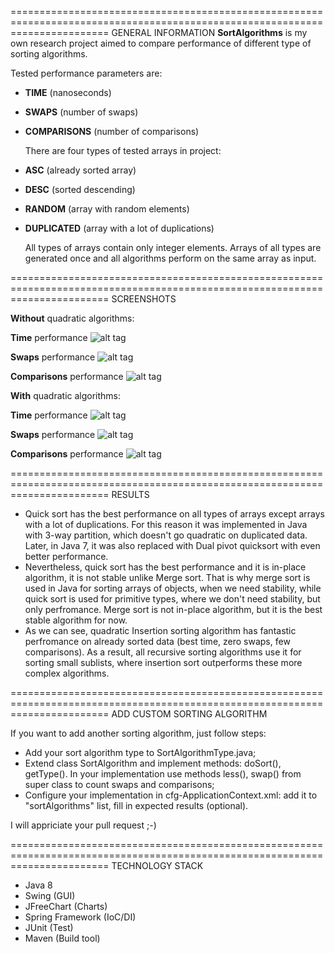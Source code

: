 =============================================================================================================================
                                                GENERAL INFORMATION
  **SortAlgorithms** is my own research project aimed to compare performance of different type of sorting algorithms.
  
Tested performance parameters are: 
- **TIME** (nanoseconds) 
- **SWAPS** (number of swaps) 
- **COMPARISONS** (number of comparisons)

  There are four types of tested arrays in project: 
- **ASC** (already sorted array)
- **DESC** (sorted descending)
- **RANDOM** (array with random elements)
- **DUPLICATED** (array with a lot of duplications)

  All types of arrays contain only integer elements. Arrays of all types are generated once and all algorithms perform on the same array as input.
  
=============================================================================================================================
                                                SCREENSHOTS
  
  **Without** quadratic algorithms:
  
  **Time** performance
  ![alt tag](https://raw.githubusercontent.com/java-fan/sort-algorithms/master/screenshots/time.jpg)
  
  **Swaps** performance
  ![alt tag](https://raw.githubusercontent.com/java-fan/sort-algorithms/master/screenshots/swaps.jpg)
  
  **Comparisons** performance
  ![alt tag](https://raw.githubusercontent.com/java-fan/sort-algorithms/master/screenshots/comparisons.jpg)

 **With** quadratic algorithms:
  
  **Time** performance
  ![alt tag](https://raw.githubusercontent.com/java-fan/sort-algorithms/master/screenshots/time_q.jpg)
  
  **Swaps** performance
  ![alt tag](https://raw.githubusercontent.com/java-fan/sort-algorithms/master/screenshots/swaps_q.jpg)
  
  **Comparisons** performance
  ![alt tag](https://raw.githubusercontent.com/java-fan/sort-algorithms/master/screenshots/comparisons_q.jpg)

=============================================================================================================================
                                                RESULTS
                                                
- Quick sort has the best performance on all types of arrays except arrays with a lot of duplications. For this reason it was implemented in Java with 3-way partition, which doesn't go quadratic on duplicated data. Later, in Java 7, it was also replaced with Dual pivot quicksort with even better performance.
- Nevertheless, quick sort has the best performance and it is in-place algorithm, it is not stable unlike Merge sort. That is why merge sort is used in Java for sorting arrays of objects, when we need stability, while quick sort is used for primitive types, where we don't need stability, but only perfromance. Merge sort is not in-place algorithm, but it is the best stable algorithm for now.
- As we can see, quadratic Insertion sorting algorithm has fantastic perfromance on already sorted data (best time, zero swaps, few comparisons). As a result, all recursive sorting algorithms use it for sorting small sublists, where insertion sort outperforms these more complex algorithms.

=============================================================================================================================
                                                ADD CUSTOM SORTING ALGORITHM

If you want to add another sorting algorithm, just follow steps:

- Add your sort algorithm type to SortAlgorithmType.java;
- Extend class SortAlgorithm and implement methods: doSort(), getType(). In your implementation use methods less(), swap() from super class to count swaps and comparisons;
- Configure your implementation in cfg-ApplicationContext.xml: add it to "sortAlgorithms" list, fill in expected results (optional).

I will appriciate your pull request ;-)

=============================================================================================================================
                                                TECHNOLOGY STACK
- Java 8
- Swing (GUI)
- JFreeChart (Charts)
- Spring Framework (IoC/DI)
- JUnit (Test)
- Maven (Build tool)
